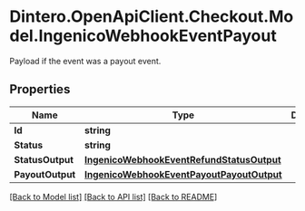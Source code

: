 # Dintero.OpenApiClient.Checkout.Model.IngenicoWebhookEventPayout
Payload if the event was a payout event.

## Properties

Name | Type | Description | Notes
------------ | ------------- | ------------- | -------------
**Id** | **string** |  | [optional] 
**Status** | **string** |  | [optional] 
**StatusOutput** | [**IngenicoWebhookEventRefundStatusOutput**](IngenicoWebhookEventRefundStatusOutput.md) |  | [optional] 
**PayoutOutput** | [**IngenicoWebhookEventPayoutPayoutOutput**](IngenicoWebhookEventPayoutPayoutOutput.md) |  | [optional] 

[[Back to Model list]](../README.md#documentation-for-models) [[Back to API list]](../README.md#documentation-for-api-endpoints) [[Back to README]](../README.md)

